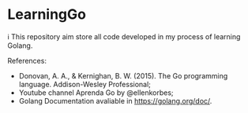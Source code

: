 # LearningGo

:information_source: This repository aim store all code developed in my process of learning Golang.

References:
* Donovan, A. A., & Kernighan, B. W. (2015). The Go programming language. Addison-Wesley Professional;
* Youtube channel Aprenda Go by @ellenkorbes;
* Golang Documentation avaliable in https://golang.org/doc/.
